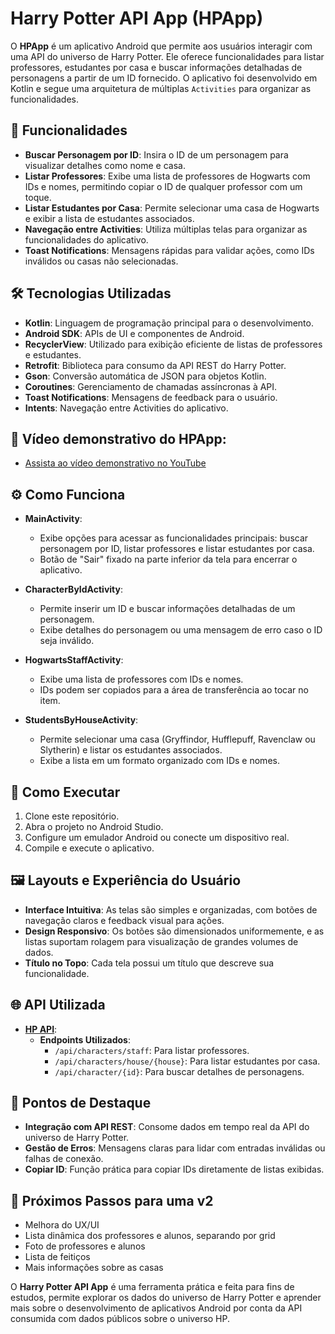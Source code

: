 # Harry Potter API App (HPApp)

O **HPApp** é um aplicativo Android que permite aos usuários interagir com uma API do universo de Harry Potter. Ele oferece funcionalidades para listar professores, estudantes por casa e buscar informações detalhadas de personagens a partir de um ID fornecido. O aplicativo foi desenvolvido em Kotlin e segue uma arquitetura de múltiplas `Activities` para organizar as funcionalidades.

## 📱 Funcionalidades

- **Buscar Personagem por ID**: Insira o ID de um personagem para visualizar detalhes como nome e casa.
- **Listar Professores**: Exibe uma lista de professores de Hogwarts com IDs e nomes, permitindo copiar o ID de qualquer professor com um toque.
- **Listar Estudantes por Casa**: Permite selecionar uma casa de Hogwarts e exibir a lista de estudantes associados.
- **Navegação entre Activities**: Utiliza múltiplas telas para organizar as funcionalidades do aplicativo.
- **Toast Notifications**: Mensagens rápidas para validar ações, como IDs inválidos ou casas não selecionadas.

## 🛠️ Tecnologias Utilizadas

- **Kotlin**: Linguagem de programação principal para o desenvolvimento.
- **Android SDK**: APIs de UI e componentes de Android.
- **RecyclerView**: Utilizado para exibição eficiente de listas de professores e estudantes.
- **Retrofit**: Biblioteca para consumo da API REST do Harry Potter.
- **Gson**: Conversão automática de JSON para objetos Kotlin.
- **Coroutines**: Gerenciamento de chamadas assíncronas à API.
- **Toast Notifications**: Mensagens de feedback para o usuário.
- **Intents**: Navegação entre Activities do aplicativo.

## 🎥 Vídeo demonstrativo do HPApp: 

- [Assista ao vídeo demonstrativo no YouTube](https://youtube.com/shorts/Hk2_Nfv8lsw)

## ⚙️ Como Funciona

- **MainActivity**:
  - Exibe opções para acessar as funcionalidades principais: buscar personagem por ID, listar professores e listar estudantes por casa.
  - Botão de "Sair" fixado na parte inferior da tela para encerrar o aplicativo.

- **CharacterByIdActivity**:
  - Permite inserir um ID e buscar informações detalhadas de um personagem.
  - Exibe detalhes do personagem ou uma mensagem de erro caso o ID seja inválido.

- **HogwartsStaffActivity**:
  - Exibe uma lista de professores com IDs e nomes.
  - IDs podem ser copiados para a área de transferência ao tocar no item.

- **StudentsByHouseActivity**:
  - Permite selecionar uma casa (Gryffindor, Hufflepuff, Ravenclaw ou Slytherin) e listar os estudantes associados.
  - Exibe a lista em um formato organizado com IDs e nomes.

## 🚀 Como Executar

1. Clone este repositório.
2. Abra o projeto no Android Studio.
3. Configure um emulador Android ou conecte um dispositivo real.
4. Compile e execute o aplicativo.

## 🖼️ Layouts e Experiência do Usuário

- **Interface Intuitiva**: As telas são simples e organizadas, com botões de navegação claros e feedback visual para ações.
- **Design Responsivo**: Os botões são dimensionados uniformemente, e as listas suportam rolagem para visualização de grandes volumes de dados.
- **Título no Topo**: Cada tela possui um título que descreve sua funcionalidade.

## 🌐 API Utilizada

- **[HP API](https://hp-api.onrender.com/)**:
  - **Endpoints Utilizados**:
    - `/api/characters/staff`: Para listar professores.
    - `/api/characters/house/{house}`: Para listar estudantes por casa.
    - `/api/character/{id}`: Para buscar detalhes de personagens.

## 🔑 Pontos de Destaque

- **Integração com API REST**: Consome dados em tempo real da API do universo de Harry Potter.
- **Gestão de Erros**: Mensagens claras para lidar com entradas inválidas ou falhas de conexão.
- **Copiar ID**: Função prática para copiar IDs diretamente de listas exibidas.

## 🏹 Próximos Passos para uma v2

- Melhora do UX/UI
- Lista dinâmica dos professores e alunos, separando por grid
- Foto de professores e alunos
- Lista de feitiços
- Mais informações sobre as casas

O **Harry Potter API App** é uma ferramenta prática e feita para fins de estudos, permite explorar os dados do universo de Harry Potter e aprender mais sobre o desenvolvimento de aplicativos Android por conta da API consumida com dados públicos sobre o universo HP.
